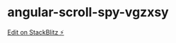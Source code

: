 # angular-scroll-spy-vgzxsy

[Edit on StackBlitz ⚡️](https://stackblitz.com/edit/angular-scroll-spy-vgzxsy)